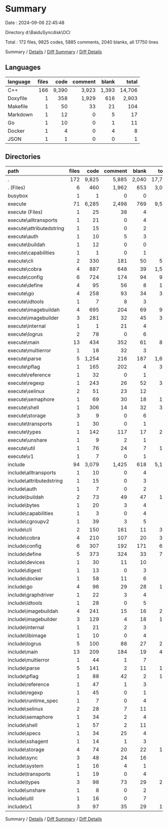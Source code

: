 # Summary

Date : 2024-09-06 22:45:48

Directory d:\\BaiduSyncdisk\\OCI

Total : 172 files,  9825 codes, 5885 comments, 2040 blanks, all 17750 lines

Summary / [Details](details.md) / [Diff Summary](diff.md) / [Diff Details](diff-details.md)

## Languages
| language | files | code | comment | blank | total |
| :--- | ---: | ---: | ---: | ---: | ---: |
| C++ | 166 | 9,390 | 3,923 | 1,393 | 14,706 |
| Doxyfile | 1 | 358 | 1,929 | 616 | 2,903 |
| Makefile | 1 | 50 | 33 | 21 | 104 |
| Markdown | 1 | 12 | 0 | 5 | 17 |
| Go | 1 | 10 | 0 | 1 | 11 |
| Docker | 1 | 4 | 0 | 4 | 8 |
| JSON | 1 | 1 | 0 | 0 | 1 |

## Directories
| path | files | code | comment | blank | total |
| :--- | ---: | ---: | ---: | ---: | ---: |
| . | 172 | 9,825 | 5,885 | 2,040 | 17,750 |
| . (Files) | 6 | 460 | 1,962 | 653 | 3,075 |
| busybox | 1 | 1 | 0 | 0 | 1 |
| execute | 71 | 6,285 | 2,498 | 769 | 9,552 |
| execute (Files) | 1 | 25 | 38 | 4 | 67 |
| execute\\alltransports | 1 | 21 | 0 | 4 | 25 |
| execute\\attributedstring | 1 | 15 | 0 | 2 | 17 |
| execute\\auth | 1 | 10 | 5 | 3 | 18 |
| execute\\buildah | 1 | 12 | 0 | 0 | 12 |
| execute\\capabilities | 1 | 1 | 0 | 1 | 2 |
| execute\\cli | 2 | 330 | 181 | 50 | 561 |
| execute\\cobra | 4 | 887 | 648 | 39 | 1,574 |
| execute\\config | 6 | 724 | 174 | 94 | 992 |
| execute\\define | 4 | 95 | 56 | 8 | 159 |
| execute\\go | 4 | 258 | 93 | 34 | 385 |
| execute\\idtools | 1 | 7 | 8 | 3 | 18 |
| execute\\imagebuildah | 4 | 695 | 204 | 69 | 968 |
| execute\\imagebuilder | 3 | 281 | 32 | 45 | 358 |
| execute\\internal | 1 | 1 | 21 | 4 | 26 |
| execute\\logrus | 2 | 78 | 0 | 6 | 84 |
| execute\\main | 13 | 434 | 352 | 61 | 847 |
| execute\\multierror | 1 | 18 | 32 | 3 | 53 |
| execute\\parse | 5 | 1,254 | 216 | 187 | 1,657 |
| execute\\pflag | 1 | 165 | 202 | 4 | 371 |
| execute\\reference | 1 | 32 | 0 | 1 | 33 |
| execute\\regexp | 1 | 243 | 26 | 52 | 321 |
| execute\\selinux | 2 | 51 | 23 | 12 | 86 |
| execute\\semaphore | 1 | 69 | 30 | 18 | 117 |
| execute\\shell | 1 | 306 | 14 | 32 | 352 |
| execute\\storage | 3 | 9 | 0 | 6 | 15 |
| execute\\transports | 1 | 30 | 0 | 1 | 31 |
| execute\\types | 1 | 142 | 117 | 17 | 276 |
| execute\\unshare | 1 | 9 | 2 | 1 | 12 |
| execute\\util | 1 | 76 | 24 | 7 | 107 |
| execute\\v1 | 1 | 7 | 0 | 1 | 8 |
| include | 94 | 3,079 | 1,425 | 618 | 5,122 |
| include\\alltransports | 1 | 10 | 0 | 4 | 14 |
| include\\attributedstring | 1 | 15 | 0 | 3 | 18 |
| include\\auth | 1 | 7 | 0 | 2 | 9 |
| include\\buildah | 2 | 73 | 49 | 47 | 169 |
| include\\bytes | 1 | 20 | 3 | 4 | 27 |
| include\\capabilities | 1 | 3 | 0 | 4 | 7 |
| include\\cgroupv2 | 1 | 39 | 3 | 5 | 47 |
| include\\cli | 2 | 150 | 161 | 11 | 322 |
| include\\cobra | 4 | 210 | 107 | 20 | 337 |
| include\\config | 6 | 307 | 192 | 171 | 670 |
| include\\define | 5 | 373 | 324 | 33 | 730 |
| include\\devices | 1 | 30 | 11 | 10 | 51 |
| include\\digest | 1 | 13 | 0 | 3 | 16 |
| include\\docker | 1 | 58 | 11 | 6 | 75 |
| include\\go | 4 | 96 | 29 | 28 | 153 |
| include\\graphdriver | 1 | 22 | 3 | 4 | 29 |
| include\\idtools | 1 | 28 | 0 | 5 | 33 |
| include\\imagebuildah | 4 | 241 | 15 | 16 | 272 |
| include\\imagebuilder | 3 | 129 | 4 | 18 | 151 |
| include\\internal | 1 | 21 | 2 | 3 | 26 |
| include\\libimage | 1 | 10 | 0 | 4 | 14 |
| include\\logrus | 5 | 100 | 88 | 27 | 215 |
| include\\main | 13 | 209 | 184 | 19 | 412 |
| include\\multierror | 1 | 44 | 1 | 7 | 52 |
| include\\parse | 5 | 141 | 2 | 11 | 154 |
| include\\pflag | 1 | 88 | 42 | 2 | 132 |
| include\\reference | 1 | 47 | 1 | 3 | 51 |
| include\\regexp | 1 | 45 | 0 | 1 | 46 |
| include\\runtime_spec | 1 | 7 | 0 | 4 | 11 |
| include\\selinux | 2 | 28 | 7 | 11 | 46 |
| include\\semaphore | 1 | 34 | 2 | 4 | 40 |
| include\\shell | 1 | 57 | 2 | 11 | 70 |
| include\\specs | 1 | 34 | 25 | 4 | 63 |
| include\\sshagent | 1 | 14 | 1 | 3 | 18 |
| include\\storage | 4 | 74 | 20 | 22 | 116 |
| include\\sync | 3 | 48 | 24 | 16 | 88 |
| include\\system | 1 | 16 | 4 | 1 | 21 |
| include\\transports | 1 | 19 | 0 | 4 | 23 |
| include\\types | 3 | 98 | 73 | 29 | 200 |
| include\\unshare | 1 | 8 | 0 | 2 | 10 |
| include\\util | 1 | 16 | 0 | 7 | 23 |
| include\\v1 | 3 | 97 | 35 | 29 | 161 |

Summary / [Details](details.md) / [Diff Summary](diff.md) / [Diff Details](diff-details.md)